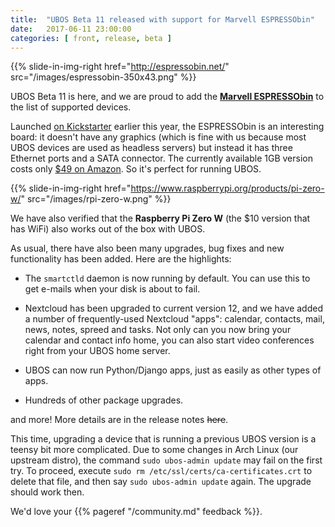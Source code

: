 ```yaml
---
title:  "UBOS Beta 11 released with support for Marvell ESPRESSObin"
date:   2017-06-11 23:00:00
categories: [ front, release, beta ]
---
```


{{% slide-in-img-right href="http://espressobin.net/" src="/images/espressobin-350x43.png" %}}

UBOS Beta 11 is here, and we are proud to add the
[**Marvell ESPRESSObin**](http://espressobin.net/) to the list of supported devices.

Launched [on Kickstarter](https://www.kickstarter.com/projects/874883570/marvell-espressobin-board)
earlier this year, the ESPRESSObin is an interesting board: it doesn't have any graphics (which is
fine with us because most UBOS devices are used as headless servers) but instead it has three
Ethernet ports and a SATA connector. The currently available 1GB version costs
only [$49 on Amazon](https://www.amazon.com/Globalscale-Technologies-Inc-SBUD102-ESPRESSObin/dp/B06Y3V2FBK/ref=sr_1_1). So it's
perfect for running UBOS.

{{% slide-in-img-right href="https://www.raspberrypi.org/products/pi-zero-w/" src="/images/rpi-zero-w.png" %}}

We have also verified that the **Raspberry Pi Zero W** (the $10 version that has WiFi)
also works out of the box with UBOS.

As usual, there have also been many upgrades, bug fixes and new functionality has been
added. Here are the highlights:

 * The ``smartctld`` daemon is now running by default. You can use this to get e-mails when your disk
   is about to fail.

 * Nextcloud has been upgraded to current version 12, and we have added a number of
   frequently-used Nextcloud "apps": calendar, contacts, mail, news, notes, spreed and tasks.
   Not only can you now bring your calendar and contact info home, you can also start video
   conferences right from your UBOS home server.

 * UBOS can now run Python/Django apps, just as easily as other types of apps.

 * Hundreds of other package upgrades.

and more! More details are in the release notes ~~here~~.

This time, upgrading a device that is running a previous UBOS version is a teensy bit more complicated.
Due to some changes in Arch Linux (our upstream distro), the command ``sudo ubos-admin update`` may fail on
the first try. To proceed, execute ``sudo rm /etc/ssl/certs/ca-certificates.crt`` to delete
that file, and then say ``sudo ubos-admin update`` again. The upgrade should work then.

We'd love your {{% pageref "/community.md" feedback %}}.


